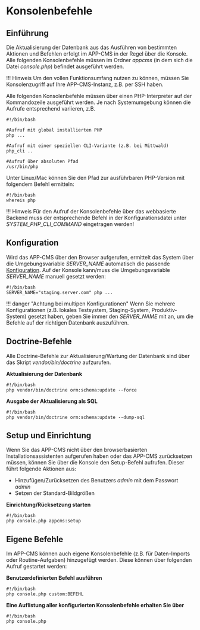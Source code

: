 # Konsolenbefehle

## Einführung

Die Aktualisierung der Datenbank aus das Ausführen von bestimmten Aktionen und Befehlen erfolgt im APP-CMS in der Regel über die Konsole. Alle folgenden Konsolenbefehle müssen im Ordner _appcms_ (in dem sich die Datei _console.php_) befindet ausgeführt werden.

!!! Hinweis
    Um den vollen Funktionsumfang nutzen zu können, müssen Sie Konsolenzugriff auf Ihre APP-CMS-Instanz, z.B. per SSH haben.

Alle folgenden Konsolenbefehle müssen über einen PHP-Interpreter auf der Kommandozeile ausgeführt werden. Je nach Systemumgebung können die Aufrufe entsprechend variieren, z.B.

```
#!/bin/bash

#Aufruf mit global installierten PHP
php ...

#Aufruf mit einer speziellen CLI-Variante (z.B. bei Mittwald)
php_cli ..

#Aufruf über absoluten Pfad
/usr/bin/php

```

Unter Linux/Mac können Sie den Pfad zur ausführbaren PHP-Version mit folgendem Befehl ermitteln:
```
#!/bin/bash
whereis php
```

!!! Hinweis
    Für den Aufruf der Konsolenbefehle über das webbasierte Backend muss der entsprechende Befehl in der Konfigurationsdatei unter _SYSTEM_PHP_CLI_COMMAND_ eingetragen werden!


## Konfiguration

Wird das APP-CMS über den Browser aufgerufen, ermittelt das System über die Umgebungsvariable _SERVER_NAME_ automatisch die passende [Konfiguration](../entwicklung/setup.md#multiple-konfigurationen). Auf der Konsole kann/muss die Umgebungsvariable _SERVER_NAME_ manuell gesetzt werden:

```
#!/bin/bash
SERVER_NAME="staging.server.com" php ...
```
!!! danger "Achtung bei multipen Konfigurationen"
    Wenn Sie mehrere Konfigurationen (z.B. lokales Testsystem, Staging-System, Produktiv-System) gesetzt haben, geben Sie immer den _SERVER_NAME_ mit an, um die Befehle auf der richtigen Datenbank auszuführen.

## Doctrine-Befehle

Alle Doctrine-Befehle zur Aktualisierung/Wartung der Datenbank sind über das Skript _vendor/bin/doctrine_ aufzurufen.

**Aktualisierung der Datenbank**
```
#!/bin/bash
php vendor/bin/doctrine orm:schema:update --force
```

**Ausgabe der Aktualisierung als SQL**
```
#!/bin/bash
php vendor/bin/doctrine orm:schema:update --dump-sql
```

## Setup und Einrichtung

Wenn Sie das APP-CMS nicht über den browserbasierten Installationsassistenten aufgerufen haben oder das APP-CMS zurücksetzen müssen, können Sie über die Konsole den Setup-Befehl aufrufen. Dieser führt folgende Aktionen aus:

* Hinzufügen/Zurücksetzen des Benutzers _admin_ mit dem Passwort _admin_
* Setzen der Standard-Bildgrößen

**Einrichtung/Rücksetzung starten**
```
#!/bin/bash
php console.php appcms:setup
```

## Eigene Befehle

Im APP-CMS können auch eigene Konsolenbefehle (z.B. für Daten-Imports oder Routine-Aufgaben) hinzugefügt werden. Diese können über folgenden Aufruf gestartet werden:

**Benutzerdefinierten Befehl ausführen**
```
#!/bin/bash
php console.php custom:BEFEHL
```

**Eine Auflistung aller konfigurierten Konsolenbefehle erhalten Sie über**
```
#!/bin/bash
php console.php
```
